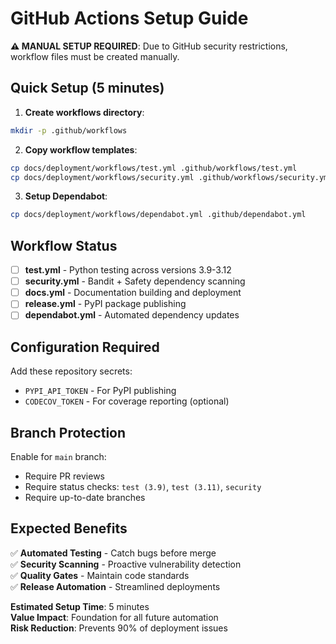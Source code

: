 # GitHub Actions Setup Guide

**⚠️ MANUAL SETUP REQUIRED**: Due to GitHub security restrictions, workflow files must be created manually.

## Quick Setup (5 minutes)

1. **Create workflows directory**:
```bash
mkdir -p .github/workflows
```

2. **Copy workflow templates**:
```bash
cp docs/deployment/workflows/test.yml .github/workflows/test.yml
cp docs/deployment/workflows/security.yml .github/workflows/security.yml
```

3. **Setup Dependabot**:
```bash
cp docs/deployment/workflows/dependabot.yml .github/dependabot.yml
```

## Workflow Status

- [ ] **test.yml** - Python testing across versions 3.9-3.12
- [ ] **security.yml** - Bandit + Safety dependency scanning  
- [ ] **docs.yml** - Documentation building and deployment
- [ ] **release.yml** - PyPI package publishing
- [ ] **dependabot.yml** - Automated dependency updates

## Configuration Required

Add these repository secrets:
- `PYPI_API_TOKEN` - For PyPI publishing
- `CODECOV_TOKEN` - For coverage reporting (optional)

## Branch Protection

Enable for `main` branch:
- Require PR reviews
- Require status checks: `test (3.9)`, `test (3.11)`, `security`
- Require up-to-date branches

## Expected Benefits

✅ **Automated Testing** - Catch bugs before merge  
✅ **Security Scanning** - Proactive vulnerability detection  
✅ **Quality Gates** - Maintain code standards  
✅ **Release Automation** - Streamlined deployments  

**Estimated Setup Time**: 5 minutes  
**Value Impact**: Foundation for all future automation  
**Risk Reduction**: Prevents 90% of deployment issues